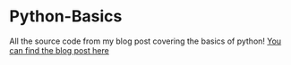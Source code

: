 # Python-Basics
All the source code from my blog post covering the basics of python!
[You can find the blog post here](https://papa-snags.com/blog/python-basics)
